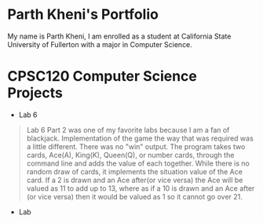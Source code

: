 # Parth Kheni's Portfolio

My name is Parth Kheni, I am enrolled as a student at California State University of Fullerton with a major in Computer Science.

# CPSC120 Computer Science Projects
- Lab 6
> Lab 6 Part 2 was one of my favorite labs because I am a fan of blackjack. Implementation of the game the way that was required was a little different. There was no "win" output. The program takes two cards, Ace(A), King(K), Queen(Q), or number cards, through the command line and adds the value of each together. While there is no random draw of cards, it implements the situation value of the Ace card. If a 2 is drawn and an Ace after(or vice versa) the Ace will be valued as  11 to add up to 13, where as if a 10 is drawn and an Ace after (or vice versa) then it would be valued as 1 so it cannot go over 21.
- Lab 
